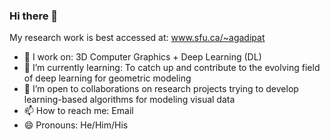 ### Hi there 👋

My research work is best accessed at: www.sfu.ca/~agadipat

- 🔭 I work on: 3D Computer Graphics + Deep Learning (DL)
- 🌱 I’m currently learning: To catch up and contribute to the evolving field of deep learning for geometric modeling
- 👯 I’m open to collaborations on research projects trying to develop learning-based algorithms for modeling visual data
- 📫 How to reach me: Email
- 😄 Pronouns: He/Him/His


<!--
**akshaygadipatil/akshaygadipatil** is a ✨ _special_ ✨ repository because its `README.md` (this file) appears on your GitHub profile.

Here are some ideas to get you started:

- 🔭 I’m currently working on ...
- 🌱 I’m currently learning ...
- 👯 I’m looking to collaborate on ...
- 🤔 I’m looking for help with ...
- 💬 Ask me about ...
- 📫 How to reach me: ...
- 😄 Pronouns: ...
- ⚡ Fun fact: ...
-->
